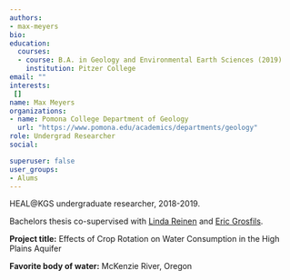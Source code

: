 ```yaml
---
authors:
- max-meyers
bio: 
education:
  courses:
  - course: B.A. in Geology and Environmental Earth Sciences (2019)
    institution: Pitzer College
email: ""
interests:
 []
name: Max Meyers
organizations:
- name: Pomona College Department of Geology
  url: "https://www.pomona.edu/academics/departments/geology"
role: Undergrad Researcher
social:

superuser: false
user_groups:
- Alums
---
```

HEAL@KGS undergraduate researcher, 2018-2019.

Bachelors thesis co-supervised with [Linda Reinen](https://www.pomona.edu/directory/people/linda-reinen) and [Eric Grosfils](https://research.pomona.edu/eric-grosfils/).

**Project title:** Effects of Crop Rotation on Water Consumption in the High Plains Aquifer

**Favorite body of water:** McKenzie River, Oregon
